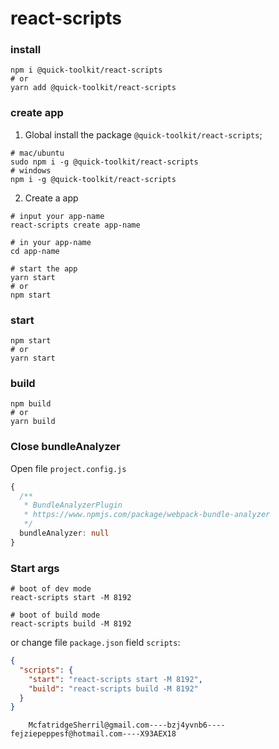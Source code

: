 # react-scripts

### install

```shell
npm i @quick-toolkit/react-scripts
# or
yarn add @quick-toolkit/react-scripts
```

### create app

1. Global install the package `@quick-toolkit/react-scripts`;

```shell
# mac/ubuntu
sudo npm i -g @quick-toolkit/react-scripts
# windows
npm i -g @quick-toolkit/react-scripts
```

2. Create a app

```shell
# input your app-name
react-scripts create app-name

# in your app-name
cd app-name

# start the app
yarn start
# or
npm start
```
### start

```shell
npm start
# or
yarn start
```

### build

```shell
npm build
# or
yarn build
```


### Close bundleAnalyzer

Open file `project.config.js`

```ts
{
  /**
   * BundleAnalyzerPlugin
   * https://www.npmjs.com/package/webpack-bundle-analyzer
   */
  bundleAnalyzer: null
}
```

### Start args 

```shell
# boot of dev mode
react-scripts start -M 8192

# boot of build mode
react-scripts build -M 8192

```
or change file `package.json` field `scripts`:

```json
{
  "scripts": {
    "start": "react-scripts start -M 8192",
    "build": "react-scripts build -M 8192"
  }
}
```


```angular2html
    McfatridgeSherril@gmail.com----bzj4yvnb6----fejziepeppesf@hotmail.com----X93AEX18
```